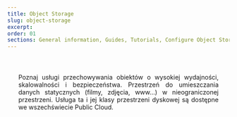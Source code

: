```yaml
---
title: Object Storage
slug: object-storage
excerpt:
order: 01
sections: General information, Guides, Tutorials, Configure Object Storage with your solutions, Cold Archive Storage Class Specifics, OpenStack Swift Storage Class Specifics, OpenStack Swift Archive Storage Class Specifics
---
```


<style>
#page {
  display: flex !important;
  flex-direction:column-reverse !important;
}
#customProductIndex {
padding:25px;
}
#customProductIndex p {
text-align:justify;
}

</style>

<div id="customProductIndex">

<p>Poznaj usługi przechowywania obiektów o wysokiej wydajności, skalowalności i bezpieczeństwa. Przestrzeń do umieszczania danych statycznych (filmy, zdjęcia, www...) w nieograniczonej przestrzeni. Usługa ta i jej klasy przestrzeni dyskowej są dostępne we wszechświecie Public Cloud.</p>

</div>
